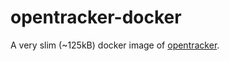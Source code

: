 # opentracker-docker 

A very slim (~125kB) docker image of [opentracker](https://erdgeist.org/arts/software/opentracker/).
